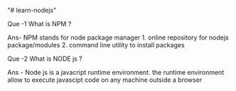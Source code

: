 "# learn-nodejs" 



Que -1 What is NPM ?


Ans-  NPM stands for node package manager 
      1. online repository for nodejs package/modules
      2. command line utility to install packages


Que -2 What is NODE js ?

Ans - Node js is a javacript runtime environment. the runtime environment allow to execute javascipt code on any machine outside a browser
        
